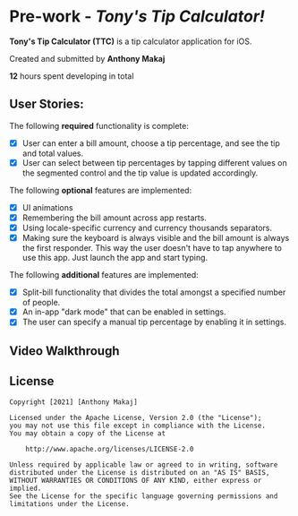 # Pre-work - *Tony's Tip Calculator!*

**Tony's Tip Calculator (TTC)** is a tip calculator application for iOS.

Created and submitted by **Anthony Makaj**

**12** hours spent developing in total

## User Stories:

The following **required** functionality is complete:

* [x] User can enter a bill amount, choose a tip percentage, and see the tip and total values.
* [x] User can select between tip percentages by tapping different values on the segmented control and the tip value is updated accordingly.

The following **optional** features are implemented:

* [x] UI animations
* [x] Remembering the bill amount across app restarts.
* [x] Using locale-specific currency and currency thousands separators.
* [x] Making sure the keyboard is always visible and the bill amount is always the first responder. This way the user doesn't have to tap anywhere to use this app. Just launch the app and start typing.

The following **additional** features are implemented:

* [x] Split-bill functionality that divides the total amongst a specified number of people.
* [x] An in-app "dark mode" that can be enabled in settings.
* [x] The user can specify a manual tip percentage by enabling it in settings.

## Video Walkthrough



## License

    Copyright [2021] [Anthony Makaj]

    Licensed under the Apache License, Version 2.0 (the "License");
    you may not use this file except in compliance with the License.
    You may obtain a copy of the License at

        http://www.apache.org/licenses/LICENSE-2.0

    Unless required by applicable law or agreed to in writing, software
    distributed under the License is distributed on an "AS IS" BASIS,
    WITHOUT WARRANTIES OR CONDITIONS OF ANY KIND, either express or implied.
    See the License for the specific language governing permissions and
    limitations under the License.
